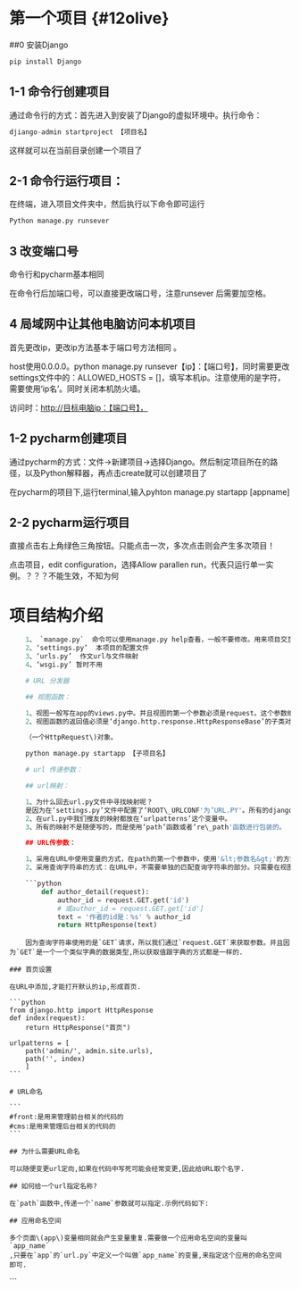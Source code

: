 # 第一个项目 {#12olive}

##0 安装Django
```py
pip install Django
```

## 1-1 命令行创建项目

通过命令行的方式：首先进入到安装了Django的虚拟环境中。执行命令：

```py
djiango-admin startproject 【项目名】
```

这样就可以在当前目录创建一个项目了

## 2-1 命令行运行项目：

在终端，进入项目文件夹中，然后执行以下命令即可运行

```py
Python manage.py runsever
```

## 3 改变端口号

命令行和pycharm基本相同

在命令行后加端口号，可以直接更改端口号，注意runsever 后需要加空格。

## 4 局域网中让其他电脑访问本机项目

首先更改ip，更改ip方法基本于端口号方法相同 。

host使用0.0.0.0。python manage.py runsever【ip】：【端口号】，同时需要更改settings文件中的：ALLOWED\_HOSTS = \[\]，填写本机ip。注意使用的是字符，需要使用‘ip名’。同时关闭本机防火墙。

访问时：[http://目标电脑ip：【端口号】，](http://目标电脑ip：【端口号】，)

## 1-2 pycharm创建项目

通过pycharm的方式：文件-&gt;新建项目-&gt;选择Django。然后制定项目所在的路径，以及Python解释器，再点击create就可以创建项目了

在pycharm的项目下,运行terminal,输入pyhton manage.py startapp \[appname\]

## 2-2 pycharm运行项目

直接点击右上角绿色三角按钮。只能点击一次，多次点击则会产生多次项目！

点击项目，edit configuration，选择Allow parallen run，代表只运行单一实例。？？？不能生效，不知为何

# 项目结构介绍

```py
    1、 `manage.py`  命令可以使用manage.py help查看，一般不要修改。用来项目交互使用的  
    2、‘settings.py’  本项目的配置文件  
    3、‘urls.py’  作文url与文件映射  
    4、‘wsgi.py’ 暂时不用

    # URL 分发器

    ## 视图函数：

    1、视图一般写在app的views.py中。并且视图的第一个参数必须是request。这个参数绝对不能少。  
    2、视图函数的返回值必须是‘django.http.response.HttpResponseBase’的子类对象。

    （一个HttpRequest\)对象。

    python manage.py startapp 【子项目名】

    # url 传递参数：

    ## url映射：

    1、为什么回去url.py文件中寻找映射呢？  
    是因为在‘settings.py’文件中配置了‘ROOT\_URLCONF'为’URL.PY'。所有的django会去这里寻找。  
    2、在url.py中我们搜友的映射都放在‘urlpatterns’这个变量中。  
    3、所有的映射不是随便写的，而是使用‘path’函数或者‘re\_path'函数进行包装的。

    ## URL传参数：

    1、采用在URL中使用变量的方式，在path的第一个参数中，使用'&lt;参数名&gt;'的方式进行传递参数。然后在视图函数中也要写一个函数，视图函数的参数必须和URL中的参数名称保持一致，不燃就找不到这个参数。另外url中可以传递多个参数。  
    2、采用查询字符串的方式：在URL中，不需要单独的匹配查询字符串的部分。只需要在视图函数使用'request.GET.get（'参数名称'\)'的方式来获取。示例代码如下：

    ```python
        def author_detail(request):
            author_id = request.GET.get('id')
            # 或author_id = request.GET.get['id']
            text = '作者的id是：%s' % author_id
            return HttpResponse(text)
```

        因为查询字符串使用的是`GET`请求，所以我们通过`request.GET`来获取参数。并且因为`GET`是一个一个类似字典的数据类型,所以获取值跟字典的方式都是一样的.

    ### 首页设置

    在URL中添加,才能打开默认的ip,形成首页.

    ```python
    from django.http import HttpResponse
    def index(request):
        return HttpResponse("首页")

    urlpatterns = [
        path('admin/', admin.site.urls),
        path('', index)
        ]
    ```

    # URL命名

    ```
    #front:是用来管理前台相关的代码的
    #cms:是用来管理后台相关的代码的
    ```

    ## 为什么需要URL命名

    可以随便变更url定向,如果在代码中写死可能会经常变更,因此给URL取个名字.

    ## 如何给一个url指定名称?

    在`path`函数中,传递一个`name`参数就可以指定.示例代码如下:

    ## 应用命名空间

    多个页面\(app\)变量相同就会产生变量重复.需要做一个应用命名空间的变量叫 `app_name`  
    ,只要在`app`的`url.py`中定义一个叫做`app_name`的变量,来指定这个应用的命名空间 即可.

\`\`\`

